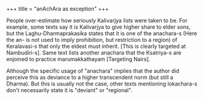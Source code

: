 +++
title = "anAchAra as exception"
+++

People over-estimate how seriously Kalivarjya lists were taken to be. For example, some texts say it is Kalivarjya to give higher share to elder sons, but the Laghu-Dharmaprakasika states that it is one of the anachara-s (Here the an- is not used to imply prohibition, but restriction to a region) of Keralavasi-s that only the eldest must inherit. [This is clearly targeted at Nambudiri-s]. Same text lists another anachara that the Ksatriya-s are enjoined to practice marumakkathayam [Targeting Nairs].

Although the specific usage of "anachara" implies that the author did perceive this as deviance to a higher transcendent norm (but still a Dharma). But this is usually not the case, other texts mentioning lokachara-s don't necessarily state it is "deviant" or "regional".